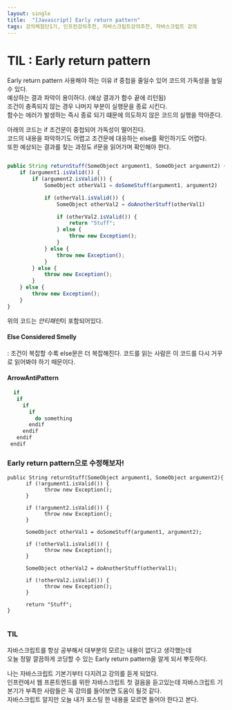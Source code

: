 ```yaml
---
layout: single
title:  "[Javascript] Early return pattern"
tags: 강의체험단1기, 인프런강의추천, 자바스크립트강의추천, 자바스크립트 강의 
---
```


# TIL : Early return pattern
Early return pattern 사용해야 하는 이유
 if 중첩을 줄일수 있어 코드의 가독성을 높일수 있다.    
 예상하는 결과 파악이 용이하다. (예상 결과가 함수 끝에 리턴됨)   
 조건이 충족되지 않는 경우 나머지 부분이 실행문을 종료 시킨다.    
 함수는 에러가 발생하는 즉시 종료 되기 떄문에 의도하지 않은 코드의 실행을 막아준다.    
   
 아래의 코드는 if 조건문이 중첩되어 가독성이 떨어진다.    
 코드의 내용을 파악하기도 어렵고 조건문에 대응하는 else를 확인하기도 어렵다.    
 또한 예상되는 결과를 찾는 과정도 if문을 읽어가며 확인해야 한다.   


```javascript

public String returnStuff(SomeObject argument1, SomeObject argument2) {
    if (argument1.isValid()) {
        if (argument2.isValid()) {
            SomeObject otherVal1 = doSomeStuff(argument1, argument2)

            if (otherVal1.isValid()) {
                SomeObject otherVal2 = doAnotherStuff(otherVal1)

                if (otherVal2.isValid()) {
                    return "Stuff";
                } else {
                    throw new Exception();
                }
            } else {
                throw new Exception();
            }
        } else {
            throw new Exception();
        }
    } else {
        throw new Exception();
    }
}


```

 위의 코드는 *안티패턴*이 포함되어있다.   

####  Else Considered Smelly   
 : 조건이 복잡할 수록 else문은 더 복잡해진다. 코드를 읽는 사람은 이 코드를 다시 거꾸로 읽어봐야 하기 때문이다.       
####  ArrowAntiPattern   
```javascript
  if    
   if    
     if    
       if    
         do something    
       endif    
     endif    
   endif    
 endif    

```

### Early return pattern으로 수정해보자! 
```
public String returnStuff(SomeObject argument1, SomeObject argument2){
      if (!argument1.isValid()) {
            throw new Exception();
      }

      if (!argument2.isValid()) {
            throw new Exception();
      }

      SomeObject otherVal1 = doSomeStuff(argument1, argument2);

      if (!otherVal1.isValid()) {
            throw new Exception();
      }

      SomeObject otherVal2 = doAnotherStuff(otherVal1);

      if (!otherVal2.isValid()) {
            throw new Exception();
      }

      return "Stuff";
}


```

### TIL
자바스크립트를 항상 공부해서 대부분의 모르는 내용이 없다고 생각했는데    
오늘 정말 깔끔하게 코딩할 수 있는 Early return pattern을 알게 되서 뿌듯하다.   
   
나는 자바스크립트 기본기부터 다지려고 강의를 듣게 되었다.   
인프런에서 웹 프론트엔드를 위한 자바스크립트 첫 걸음을 듣고있는데 
자바스크립트 기본기가 부족한 사람들은 꼭 강의를 들어보면 도움이 될것 같다.  
자바스크립트 알지만 오늘 내가 포스팅 한 내용을 모르면 들어야 한다고 본다.    





